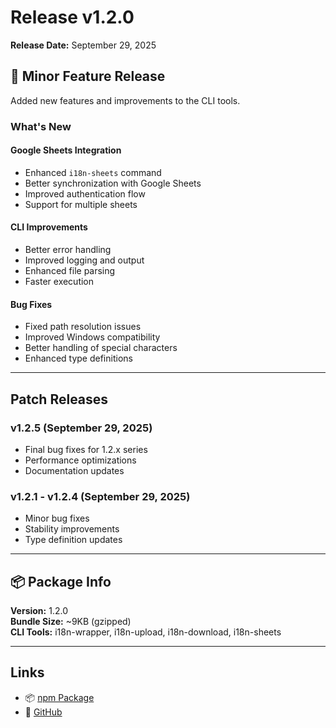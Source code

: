 # Release v1.2.0

**Release Date:** September 29, 2025

## 🎯 Minor Feature Release

Added new features and improvements to the CLI tools.

### What's New

#### Google Sheets Integration

- Enhanced `i18n-sheets` command
- Better synchronization with Google Sheets
- Improved authentication flow
- Support for multiple sheets

#### CLI Improvements

- Better error handling
- Improved logging and output
- Enhanced file parsing
- Faster execution

#### Bug Fixes

- Fixed path resolution issues
- Improved Windows compatibility
- Better handling of special characters
- Enhanced type definitions

---

## Patch Releases

### v1.2.5 (September 29, 2025)

- Final bug fixes for 1.2.x series
- Performance optimizations
- Documentation updates

### v1.2.1 - v1.2.4 (September 29, 2025)

- Minor bug fixes
- Stability improvements
- Type definition updates

---

## 📦 Package Info

**Version:** 1.2.0  
**Bundle Size:** ~9KB (gzipped)  
**CLI Tools:** i18n-wrapper, i18n-upload, i18n-download, i18n-sheets

---

## Links

- 📦 [npm Package](https://www.npmjs.com/package/i18nexus)
- 🐙 [GitHub](https://github.com/manNomi/i18nexus)
